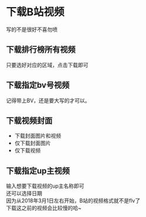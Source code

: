 # 下载B站视频
写的不是很好不喜勿喷

## 下载排行榜所有视频
只要选好对应的区域，点击下载即可

## 下载指定bv号视频
记得带上BV，还是要大写的才可以。

## 下载视频封面
* 下载封面图片和视频
* 仅下载封面图片
* 仅下载视频

## 下载指定up主视频
输入想要下载视频的up主名称即可  
还可以选择日期  
因为从2018年3月1日左右开始，B站的视频格式就不是flv了  
下载这之前的视频会比较慢的哈~
